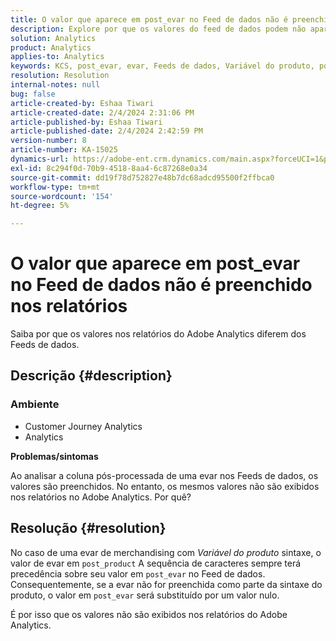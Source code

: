 ```yaml
---
title: O valor que aparece em post_evar no Feed de dados não é preenchido nos relatórios
description: Explore por que os valores do feed de dados podem não aparecer no relatório do Adobe Analytics.
solution: Analytics
product: Analytics
applies-to: Analytics
keywords: KCS, post_evar, evar, Feeds de dados, Variável do produto, post_product, Valores
resolution: Resolution
internal-notes: null
bug: false
article-created-by: Eshaa Tiwari
article-created-date: 2/4/2024 2:31:06 PM
article-published-by: Eshaa Tiwari
article-published-date: 2/4/2024 2:42:59 PM
version-number: 8
article-number: KA-15025
dynamics-url: https://adobe-ent.crm.dynamics.com/main.aspx?forceUCI=1&pagetype=entityrecord&etn=knowledgearticle&id=e1d92807-6ac3-ee11-9079-6045bd006295
exl-id: 8c294f0d-70b9-4518-8aa4-6c87268e0a34
source-git-commit: dd19f78d752827e48b7dc68adcd95500f2ffbca0
workflow-type: tm+mt
source-wordcount: '154'
ht-degree: 5%

---
```


# O valor que aparece em post_evar no Feed de dados não é preenchido nos relatórios


Saiba por que os valores nos relatórios do Adobe Analytics diferem dos Feeds de dados.

## Descrição {#description}


### <b>Ambiente</b>

- Customer Journey Analytics
- Analytics


<b>Problemas/sintomas</b>

Ao analisar a coluna pós-processada de uma evar nos Feeds de dados, os valores são preenchidos. No entanto, os mesmos valores não são exibidos nos relatórios no Adobe Analytics. Por quê?






## Resolução {#resolution}


No caso de uma evar de merchandising com *Variável do produto* sintaxe, o valor de evar em `post_product` A sequência de caracteres sempre terá precedência sobre seu valor em `post_evar` no Feed de dados. Consequentemente, se a evar não for preenchida como parte da sintaxe do produto, o valor em `post_evar` será substituído por um valor nulo.

É por isso que os valores não são exibidos nos relatórios do Adobe Analytics.
